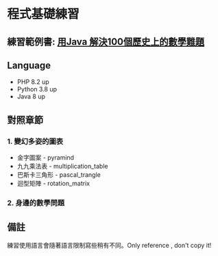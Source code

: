 # 程式基礎練習
## 練習範例書: [用Java 解決100個歷史上的數學難題](https://www.eslite.com/product/1001239292487081)
## Language
* PHP 8.2 up
* Python 3.8 up
* Java 8 up

## 對照章節
### 1. 變幻多姿的圖表
* 金字圖案 - pyramind
* 九九乘法表 - multiplication_table
* 巴斯卡三角形 - pascal_trangle
* 迴型矩陣 - rotation_matrix

<!-- * 餘弦曲線 - cos_curve
* 象棋棋盤 - 
* 心形圖 -  -->
### 2. 身邊的數學問題

## 備註
練習使用語言會隨著語言限制寫些稍有不同。Only reference , don't copy it!